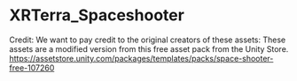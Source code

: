 # XRTerra_Spaceshooter

Credit: We want to pay credit to the original creators of these assets: These assets are a modified version from this free asset pack from the Unity Store. https://assetstore.unity.com/packages/templates/packs/space-shooter-free-107260
